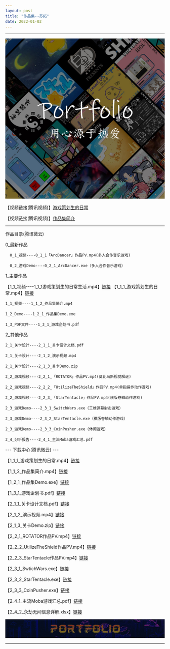 ```yaml
---
layout: post
title: "作品集--苏拓"
date: 2022-01-02
---
```

********************************************************
![Image text](https://github.com/SotakuStudio/SotakuStudio.github.io/blob/main/Image/test1600.jpg?raw=true)

【视频链接(腾讯视频)】[游戏策划生的日常](https://v.qq.com/x/page/d32595zt270.html)

【视频链接(腾讯视频)】[作品集简介](https://v.qq.com/x/page/q3259rkwamv.html)

************************************************************************************************


作品目录(腾讯微云)

  0_最新作品  
  
      0_1_视频----0_1_1「ArcDancer」作品PV.mp4(多人合作音乐游戏)
      
      0_2_游戏Demo----0_2_1_ArcDancer.exe（多人合作音乐游戏）
      
  1_主要作品
  
【1_1_视频----1_1_1游戏策划生的日常生活.mp4】[链接](https://share.weiyun.com/TdPg7Hzh)
    【1_1_1_游戏策划生的日常.mp4】[链接](https://share.weiyun.com/TdPg7Hzh)
    
    1_1_视频----1_1_2_作品集简介.mp4
    
    1_2_Demo----1_2_1_作品集Demo.exe
    
    1_3_PDF文件----1_3_1_游戏企划书.pdf
    
  2_其他作品
  
    2_1_关卡设计----2_1_1_关卡设计文档.pdf
    
    2_1_关卡设计----2_1_2_演示视频.mp4
    
    2_1_关卡设计----2_1_3_关卡Demo.zip
  
    2_2_游戏视频----2_2_1_「ROTATOR」作品PV.mp4(莫比乌斯视觉解谜)
    
    2_2_游戏视频----2_2_2_「UtilizeTheShield」作品PV.mp4(单指操作动作游戏)
    
    2_2_游戏视频----2_2_3_「StarTentacle」作品PV.mp4(横版卷轴动作游戏)
    
    2_3_游戏Demo----2_3_1_SwitchWars.exe（三维弹幕射击游戏）
    
    2_3_游戏Demo----2_3_2_StarTentacle.exe（横版卷轴动作游戏）
    
    2_3_游戏Demo----2_3_3_CoinPusher.exe（休闲游戏）
    
    2_4_分析报告----2_4_1_主流Moba游戏汇总.pdf
      
      
--- 下载中心(腾讯微云) ---

【1_1_1_游戏策划生的日常.mp4】[链接](https://share.weiyun.com/TdPg7Hzh)

【1_1_2_作品集简介.mp4】[链接](https://share.weiyun.com/BEEyAb6l)

【1_2_1_作品集Demo.exe】[链接](https://share.weiyun.com/JaNNZWMq)

【1_3_1_游戏企划书.pdf】[链接](https://share.weiyun.com/OZ1NzCSz)

【2_1_1_关卡设计文档.pdf】[链接](https://share.weiyun.com/AzYYbFjt)

【2_1_2_演示视频.mp4】[链接](https://share.weiyun.com/AwzamMf8)

【2_1_3_关卡Demo.zip】[链接](https://share.weiyun.com/CNR5GYxp)

【2_2_1_ROTATOR作品PV.mp4】[链接](https://share.weiyun.com/EoD1AOCJ)

【2_2_2_UtilizeTheShield作品PV.mp4】[链接](https://share.weiyun.com/WlMO4mPS)

【2_2_3_StarTentacle作品PV.mp4】[链接](https://share.weiyun.com/LqrLb5PU)

【2_3_1_SwtichWars.exe】[链接](https://share.weiyun.com/uFXg7K9Q)

【2_3_2_StarTentacle.exe】[链接](https://share.weiyun.com/CYZcDa00)

【2_3_3_CoinPusher.exe】[链接](https://share.weiyun.com/VjVDWF3E)

【2_4_1_主流Moba游戏汇总.pdf】[链接](https://share.weiyun.com/a1wqLRLH)

【2_4_2_永劫无间信息详解.xlsx】[链接](https://share.weiyun.com/4A5v5enK)


![Image text](https://github.com/SotakuStudio/SotakuStudio.github.io/blob/main/Image/End_1.1.png?raw=true) 

********************************************************
